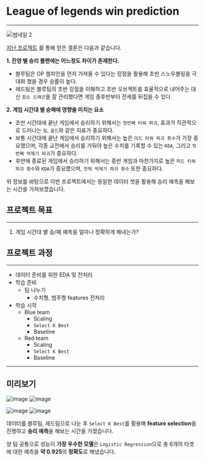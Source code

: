 # League of legends win prediction
-----
![썸네일 2](https://user-images.githubusercontent.com/70729822/203340293-6b0bbe4a-74af-4859-b6cb-218c82a3ecd8.png)

[지난 프로젝트](https://github.com/9haeng/League-of-legends-data-analysis) 를 통해 얻은 결론은 다음과 같습니다.

**1. 진영 별 승리 플랜에는 어느정도 차이가 존재한다.**

  - 블루팀은 OP 챔피언을 먼저 가져올 수 있다는 장점을 활용해 초반 스노우볼링을 극대화 했을 경우 승률이 높다.
  - 레드팀은 블루팀의 초반 강점을 이해하고 초반 오브젝트를 효율적으로 내어주는 대신 `원소 드래곤`을 잘 관리했다면 게임 중후반부터 전세를 뒤집을 수 있다.

**2. 게임 시간대 별 승패에 영향을 미치는 요소**

  - 초반 시간대에 끝난 게임에서 승리하기 위해서는 `첫번째 타워 파괴`, 효과가 직관적으로 드러나는 `킬`, `골드`와 같은 지표가 중요하다.
  - 보통 시간대에 끝난 게임에서 승리하기 위해서는 높은 `미드 타워 파괴 횟수`가 가장 중요했으며, 각종 교전에서 승리를 거둬야 높은 수치를 기록할 수 있는 `KDA`, 그리고 `첫번째 억제기 파괴`가 중요하다.
  - 후반에 종료된 게임에서 승리하기 위해서는 중반 게임과 마찬가지로 높은 `미드 타워 파괴 횟수`와 `KDA`가 중요했으며, `전체 억제기 파괴 횟수` 또한 중요하다.
 
위 정보를 바탕으로 이번 프로젝트에서는 동일한 데이터 셋을 활용해 승리 예측을 해보는 시간을 가져보겠습니다.

## 프로젝트 목표
----
1. 게임 시간대 별 승/패 예측을 얼마나 정확하게 해내는가?

## 프로젝트 과정
----
- 데이터 준비를 위한 EDA 및 전처리
- 학습 준비
    - 팀 나누기
        - 수치형, 범주형 features 전처리
- 학습 시작
    - Blue team
        - Scaling
        - `Select K Best`
        - Baseline
    - Red team
        - Scaling
        - `Select K Best`
        - Baseline

----
## 미리보기

![image](https://user-images.githubusercontent.com/70729822/203346668-5ca49898-5a6c-43d4-afdb-012312510f18.png)
![image](https://user-images.githubusercontent.com/70729822/203346737-37f5848b-62de-4bdc-855e-5254f6863c21.png)

![image](https://user-images.githubusercontent.com/70729822/203347079-e03df0f0-7192-4446-b9f2-1b8c7690f519.png)
![image](https://user-images.githubusercontent.com/70729822/203347146-2a69cb10-e80a-4a1b-bfc7-d32be147122b.png)

데이터를 블루팀, 레드팀으로 나눈 후 `Select K Best`를 활용해 **feature selection**을 진행하고 **승리 예측**을 해보는 시간을 가졌습니다.

양 팀 공통으로 성능이 **가장 우수한 모델**은 `Logistic Regression`으로 총 6개의 타겟에 대한 예측을 **약 0.925**의 **정확도**로 해냈습니다.




